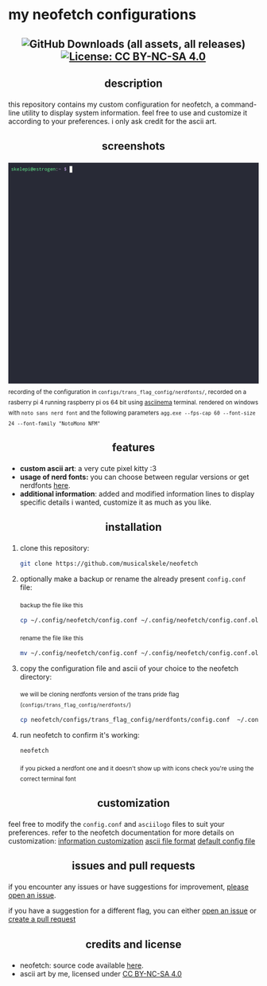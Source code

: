 # my neofetch configurations

## <p align="center">![GitHub Downloads (all assets, all releases)](https://img.shields.io/github/downloads/musicalskele/neofetch/total) [![License: CC BY-NC-SA 4.0](https://img.shields.io/badge/License-CC_BY--NC--SA_4.0-lightgrey.svg)](https://creativecommons.org/licenses/by-nc-sa/4.0/)</p>
## <p align="center">description</p>

this repository contains my custom configuration for neofetch, a command-line utility to display system information. feel free to use and customize it according to your preferences. i only ask credit for the ascii art.

## <p align="center">screenshots </p>

![neofetch recording](/pretty-readme/recording_tk.gif)
<sub>recording of the configuration in `configs/trans_flag_config/nerdfonts/`, recorded on a rasberry pi 4 running raspberry pi os 64 bit using [asciinema](https://asciinema.org/) terminal. rendered on windows with `noto sans nerd font` and the following parameters `agg.exe --fps-cap 60 --font-size 24 --font-family "NotoMono NFM" `</sub>
## <p align="center">features </p>

- **custom ascii art**: a very cute pixel kitty :3
- **usage of nerd fonts:** you can choose between regular versions or get nerdfonts [here](https://www.nerdfonts.com/).
- **additional information**: added and modified information lines to display specific details i wanted, customize it as much as you like.

## <p align="center">installation </p>

1. clone this repository:

    ```bash
    git clone https://github.com/musicalskele/neofetch
    ```


2. optionally make a backup or rename the already present `config.conf` file:

	<sub>backup the file like this</sub>
	```bash
	cp ~/.config/neofetch/config.conf ~/.config/neofetch/config.conf.old
	```
	<sub>rename the file like this</sub>
	```bash
	mv ~/.config/neofetch/config.conf ~/.config/neofetch/config.conf.old
	```

3. copy the configuration file and ascii of your choice to the neofetch directory:
	
	<sub>we will be cloning nerdfonts version of the trans pride flag (`configs/trans_flag_config/nerdfonts/`)</sub>

    ```bash
    cp neofetch/configs/trans_flag_config/nerdfonts/config.conf  ~/.config/neofetch/config.conf; cp neofetch/configs/trans_flag_config/nerdfonts/asciilogo ~/.config/neofetch/asciilogo
    
    ```

4. run neofetch to confirm it's working:

    ```bash
    neofetch
    ```

	<sub>if you picked a nerdfont one and it doesn't show up with icons check you're using the correct terminal font</sub>
## <p align="center">customization </p>

feel free to modify the `config.conf` and `asciilogo` files to suit your preferences. 
refer to the neofetch documentation for more details on customization: 
[information customization](https://github.com/dylanaraps/neofetch/wiki/Customizing-Info)
[ascii file format](https://github.com/dylanaraps/neofetch/wiki/Custom-Ascii-art-file-format)
[default config file](https://github.com/dylanaraps/neofetch/wiki/Custom-Ascii-art-file-format)

## <p align="center">issues and pull requests </p>

if you encounter any issues or have suggestions for improvement, [please open an issue](https://github.com/musicalskele/neofetch/issues). 

if you have a suggestion for a different flag, you can either [open an issue](https://github.com/musicalskele/neofetch/issues) or [create a pull request](https://github.com/musicalskele/neofetch/pulls)

## <p align="center">credits and license </p>

- neofetch: source code available [here](https://github.com/dylanaraps/neofetch).
- ascii art by me, licensed under [CC BY-NC-SA 4.0](http://creativecommons.org/licenses/by-nc-sa/4.0/?ref=chooser-v1)